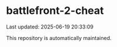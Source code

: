 # battlefront-2-cheat

Last updated: 2025-06-19 20:33:09

This repository is automatically maintained.
